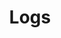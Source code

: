 ---
title: Logs
description: Demonstrates the configuration, collection, and processing of Istio mesh logs.
weight: 20
aliases:
---